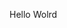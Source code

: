 Hello Wolrd











































































































































































































































































































































































































































































































































































































































































































































































































































































































































































































































































































































































































































































































































































































































































































































































